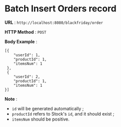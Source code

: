# Batch Insert Orders record

**URL** : `http://localhost:8080/blackfriday/order`

**HTTP Method** : `POST`

**Body Example** :
```
[{
	"userId": 1,
	"productId": 1,
	"itemsNum": 1
 },
 {
	"userId": 2,
	"productId": 1,
	"itemsNum": 1
}]
```

**Note** : 
* `id` will be generated automatically ;
* `productId` refers to Stock's `id`, and it should exist ;
* `itemsNum` should be positive.

